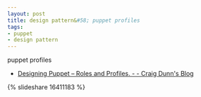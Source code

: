 ```yaml
---
layout: post
title: design pattern&#58; puppet profiles
tags: 
- puppet
- design pattern
---
```

puppet profiles

 * [Designing Puppet – Roles and Profiles. - - Craig Dunn's Blog](http://www.craigdunn.org/2012/05/239/)

{% slideshare 16411183 %}
